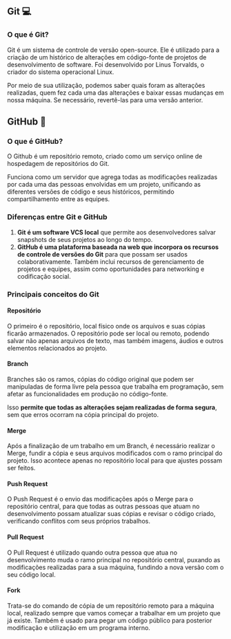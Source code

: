 ## Git :computer:



### O que é Git?

Git é um sistema de controle de versão open-source. Ele é utilizado para a criação de um histórico de alterações em código-fonte de projetos de desenvolvimento de software. Foi desenvolvido por Linus Torvalds, o criador do sistema operacional Linux.

Por meio de sua utilização, podemos saber quais foram as alterações realizadas, quem fez cada uma das alterações e baixar essas mudanças em nossa máquina. Se necessário, revertê-las para uma versão anterior.



## GitHub :file_folder:



### O que é GitHub?

O Github é um repositório remoto, criado como um serviço online de hospedagem de repositórios do Git.

Funciona como um servidor que agrega todas as modificações realizadas por cada uma das pessoas envolvidas em um projeto, unificando as diferentes versões de código e seus históricos, permitindo compartilhamento entre as equipes.



### Diferenças entre Git e GitHub



1. **Git é um software VCS local** que permite aos desenvolvedores salvar snapshots de seus projetos ao longo do tempo. 
2. **GitHub é uma plataforma baseada na web que incorpora os recursos de controle de versões do Git** para que possam ser usados colaborativamente. Também inclui recursos de gerenciamento de projetos e equipes, assim como oportunidades para networking e codificação social.



### Principais conceitos do Git



#### Repositório

O primeiro é o repositório, local físico onde os arquivos e suas cópias ficarão armazenados. O repositório pode ser local ou remoto, podendo salvar não apenas arquivos de texto, mas também imagens, áudios e outros elementos relacionados ao projeto.

#### Branch

Branches são os ramos, cópias do código original que podem ser manipuladas de forma livre pela pessoa que trabalha em programação, sem afetar as funcionalidades em produção no código-fonte.

Isso **permite que todas as alterações sejam realizadas de forma segura**, sem que erros ocorram na cópia principal do projeto.

#### Merge

Após a finalização de um trabalho em um Branch, é necessário realizar o Merge, fundir a cópia e seus arquivos modificados com o ramo principal do projeto. Isso acontece apenas no repositório local para que ajustes possam ser feitos.

#### Push Request

O Push Request é o envio das modificações após o Merge para o repositório central, para que todas as outras pessoas que atuam no desenvolvimento possam atualizar suas cópias e revisar o código criado, verificando conflitos com seus próprios trabalhos.

#### Pull Request

O Pull Request é utilizado quando outra pessoa que atua no desenvolvimento muda o ramo principal no repositório central, puxando as modificações realizadas para a sua máquina, fundindo a nova versão com o seu código local.

#### Fork

Trata-se do comando de cópia de um repositório remoto para a máquina local, realizado sempre que vamos começar a trabalhar em um projeto que já existe. Também é usado para pegar um código público para posterior modificação e utilização em um programa interno.
